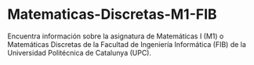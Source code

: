 # Matematicas-Discretas-M1-FIB
Encuentra información sobre la asignatura de Matemáticas I (M1) o Matemáticas Discretas de la Facultad de Ingeniería Informática (FIB) de la Universidad Politécnica de Catalunya (UPC).

